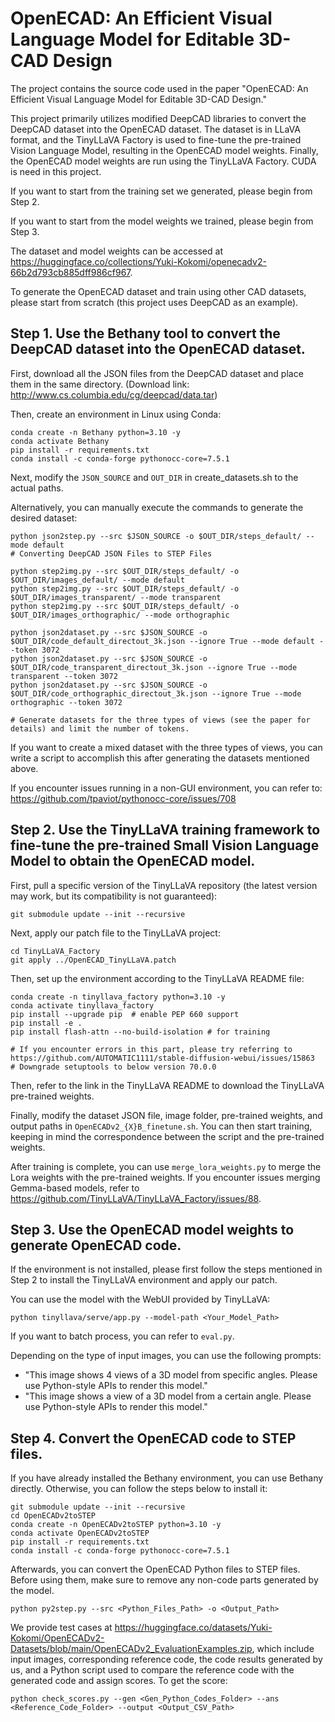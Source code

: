 # OpenECAD: An Efficient Visual Language Model for Editable 3D-CAD Design
The project contains the source code used in the paper "OpenECAD: An Efficient Visual Language Model for Editable 3D-CAD Design."

This project primarily utilizes modified DeepCAD libraries to convert the DeepCAD dataset into the OpenECAD dataset. The dataset is in LLaVA format, and the TinyLLaVA Factory is used to fine-tune the pre-trained Vision Language Model, resulting in the OpenECAD model weights. Finally, the OpenECAD model weights are run using the TinyLLaVA Factory. CUDA is need in this project.

If you want to start from the training set we generated, please begin from Step 2.

If you want to start from the model weights we trained, please begin from Step 3.

The dataset and model weights can be accessed at https://huggingface.co/collections/Yuki-Kokomi/openecadv2-66b2d793cb885dff986cf967.

To generate the OpenECAD dataset and train using other CAD datasets, please start from scratch (this project uses DeepCAD as an example).

## Step 1. Use the Bethany tool to convert the DeepCAD dataset into the OpenECAD dataset.
First, download all the JSON files from the DeepCAD dataset and place them in the same directory. (Download link: http://www.cs.columbia.edu/cg/deepcad/data.tar)

Then, create an environment in Linux using Conda:

```shell
conda create -n Bethany python=3.10 -y
conda activate Bethany
pip install -r requirements.txt
conda install -c conda-forge pythonocc-core=7.5.1
```

Next, modify the `JSON_SOURCE` and `OUT_DIR` in create_datasets.sh to the actual paths.

Alternatively, you can manually execute the commands to generate the desired dataset:

```shell
python json2step.py --src $JSON_SOURCE -o $OUT_DIR/steps_default/ --mode default
# Converting DeepCAD JSON Files to STEP Files

python step2img.py --src $OUT_DIR/steps_default/ -o $OUT_DIR/images_default/ --mode default
python step2img.py --src $OUT_DIR/steps_default/ -o $OUT_DIR/images_transparent/ --mode transparent
python step2img.py --src $OUT_DIR/steps_default/ -o $OUT_DIR/images_orthographic/ --mode orthographic

python json2dataset.py --src $JSON_SOURCE -o $OUT_DIR/code_default_directout_3k.json --ignore True --mode default --token 3072
python json2dataset.py --src $JSON_SOURCE -o $OUT_DIR/code_transparent_directout_3k.json --ignore True --mode transparent --token 3072
python json2dataset.py --src $JSON_SOURCE -o $OUT_DIR/code_orthographic_directout_3k.json --ignore True --mode orthographic --token 3072

# Generate datasets for the three types of views (see the paper for details) and limit the number of tokens.
```

If you want to create a mixed dataset with the three types of views, you can write a script to accomplish this after generating the datasets mentioned above.

If you encounter issues running in a non-GUI environment, you can refer to: https://github.com/tpaviot/pythonocc-core/issues/708

## Step 2. Use the TinyLLaVA training framework to fine-tune the pre-trained Small Vision Language Model to obtain the OpenECAD model.

First, pull a specific version of the TinyLLaVA repository (the latest version may work, but its compatibility is not guaranteed):

```shell
git submodule update --init --recursive
```

Next, apply our patch file to the TinyLLaVA project:

```shell
cd TinyLLaVA_Factory
git apply ../OpenECAD_TinyLLaVA.patch
```

Then, set up the environment according to the TinyLLaVA README file:

```shell
conda create -n tinyllava_factory python=3.10 -y
conda activate tinyllava_factory
pip install --upgrade pip  # enable PEP 660 support
pip install -e .
pip install flash-attn --no-build-isolation # for training

# If you encounter errors in this part, please try referring to https://github.com/AUTOMATIC1111/stable-diffusion-webui/issues/15863
# Downgrade setuptools to below version 70.0.0
```

Then, refer to the link in the TinyLLaVA README to download the TinyLLaVA pre-trained weights.

Finally, modify the dataset JSON file, image folder, pre-trained weights, and output paths in `OpenECADv2_{X}B_finetune.sh`. You can then start training, keeping in mind the correspondence between the script and the pre-trained weights.

After training is complete, you can use `merge_lora_weights.py` to merge the Lora weights with the pre-trained weights. If you encounter issues merging Gemma-based models, refer to https://github.com/TinyLLaVA/TinyLLaVA_Factory/issues/88.

## Step 3. Use the OpenECAD model weights to generate OpenECAD code.

If the environment is not installed, please first follow the steps mentioned in Step 2 to install the TinyLLaVA environment and apply our patch.

You can use the model with the WebUI provided by TinyLLaVA:

```shell
python tinyllava/serve/app.py --model-path <Your_Model_Path>
```

If you want to batch process, you can refer to `eval.py`.

Depending on the type of input images, you can use the following prompts:

   - "This image shows 4 views of a 3D model from specific angles. Please use Python-style APIs to render this model."
   - "This image shows a view of a 3D model from a certain angle. Please use Python-style APIs to render this model."


## Step 4. Convert the OpenECAD code to STEP files.

If you have already installed the Bethany environment, you can use Bethany directly. Otherwise, you can follow the steps below to install it:

```shell
git submodule update --init --recursive
cd OpenECADv2toSTEP
conda create -n OpenECADv2toSTEP python=3.10 -y
conda activate OpenECADv2toSTEP
pip install -r requirements.txt
conda install -c conda-forge pythonocc-core=7.5.1
```

Afterwards, you can convert the OpenECAD Python files to STEP files. Before using them, make sure to remove any non-code parts generated by the model.

```shell
python py2step.py --src <Python_Files_Path> -o <Output_Path>
```

We provide test cases at https://huggingface.co/datasets/Yuki-Kokomi/OpenECADv2-Datasets/blob/main/OpenECADv2_EvaluationExamples.zip, which include input images, corresponding reference code, the code results generated by us, and a Python script used to compare the reference code with the generated code and assign scores. To get the score:

```shell
python check_scores.py --gen <Gen_Python_Codes_Folder> --ans <Reference_Code_Folder> --output <Output_CSV_Path>
```
